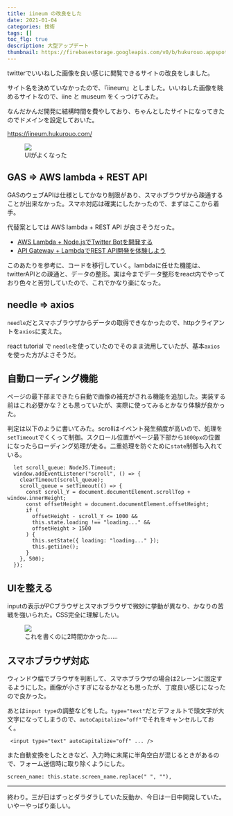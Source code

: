 ```yaml
---
title: iineum の改良をした
date: 2021-01-04
categories: 技術
tags: []
toc_flg: true
description: 大型アップデート
thumbnail: https://firebasestorage.googleapis.com/v0/b/hukurouo.appspot.com/o/images%2Frapture_20210105011003.png?alt=media&token=6a051899-c7a0-458a-b643-e8d38a5b6767
---
```


twitterでいいねした画像を良い感じに閲覧できるサイトの改良をしました。

サイト名を決めていなかったので、『iineum』としました。いいねした画像を眺めるサイトなので、iine と museum をくっつけてみた。

なんだかんだ開発に結構時間を費やしており、ちゃんとしたサイトになってきたのでドメインを設定しておいた。

https://iineum.hukurouo.com/

<figure><img src="https://firebasestorage.googleapis.com/v0/b/hukurouo.appspot.com/o/images%2Frapture_20210105011003.png?alt=media&token=6a051899-c7a0-458a-b643-e8d38a5b6767"><figcaption>UIがよくなった</figcaption></figure>

## GAS => AWS lambda + REST API
GASのウェブAPIは仕様としてかなり制限があり、スマホブラウザから疎通することが出来なかった。スマホ対応は確実にしたかったので、まずはここから着手。

代替案としては AWS lambda + REST API が良さそうだった。

- [AWS Lambda + Node.jsでTwitter Botを開発する](http://ykubot.com/2017/08/28/lambda-nodejs-twitter/)
- [API Gateway + LambdaでREST API開発を体験しよう](https://qiita.com/tamura_CD/items/46ba8a2f3bfd5484843f)

このあたりを参考に、コードを移行していく。lambdaに任せた機能は、twitterAPIとの疎通と、データの整形。実は今までデータ整形をreact内でやっており色々と苦労していたので、これでかなり楽になった。

## needle => axios
`needle`だとスマホブラウザからデータの取得できなかったので、httpクライアントを`axios`に変えた。

react tutorial で `needle`を使っていたのでそのまま流用していたが、基本`axios`を使った方がよさそうだ。

## 自動ローディング機能

ページの最下部まできたら自動で画像の補充がされる機能を追加した。実装する前はこれ必要かな？とも思っていたが、実際に使ってみるとかなり体験が良かった。

判定は以下のように書いてみた。scrollはイベント発生頻度が高いので、処理を`setTimeout`でくくって制御。スクロール位置がページ最下部から`1000px`の位置になったらローディング処理が走る。二重処理を防ぐために`state`制御も入れている。

~~~ts{}[]
  let scroll_queue: NodeJS.Timeout;
  window.addEventListener("scroll", () => {
    clearTimeout(scroll_queue);
    scroll_queue = setTimeout(() => {
      const scroll_Y = document.documentElement.scrollTop + window.innerHeight;
      const offsetHeight = document.documentElement.offsetHeight;
      if (
        offsetHeight - scroll_Y <= 1000 &&
        this.state.loading !== "loading..." &&
        offsetHeight > 1500
      ) {
        this.setState({ loading: "loading..." });
        this.getiine();
      }
    }, 500);
  });
~~~

## UIを整える

inputの表示がPCブラウザとスマホブラウザで微妙に挙動が異なり、かなりの苦戦を強いられた。CSS完全に理解したい。

<figure><img src="https://firebasestorage.googleapis.com/v0/b/hukurouo.appspot.com/o/images%2Frapture_20210105020125.png?alt=media&token=e32ffc41-2340-4bee-854c-154e6048cc59"><figcaption>これを書くのに2時間かかった......</figcaption></figure>

## スマホブラウザ対応

ウィンドウ幅でブラウザを判断して、スマホブラウザの場合は2レーンに固定するようにした。画像が小さすぎになるかなとも思ったが、丁度良い感じになったので良かった。

あとは`input type`の調整などをした。`type="text"`だとデフォルトで頭文字が大文字になってしまうので、`autoCapitalize="off"`でそれをキャンセルしておく。

~~~ts{}[]
 <input type="text" autoCapitalize="off" ... />
~~~

また自動変換をしたときなど、入力時に末尾に半角空白が混じるときがあるので、フォーム送信時に取り除くようにした。

~~~ts{}[]
screen_name: this.state.screen_name.replace(" ", ""),
~~~

----------


終わり。三が日はずっとダラダラしていた反動か、今日は一日中開発していた。いやーやっぱり楽しい。